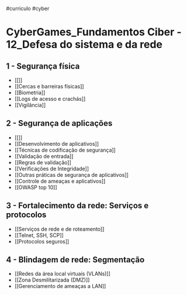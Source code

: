 #curriculo #cyber 

# CyberGames_Fundamentos Ciber - 12_Defesa do sistema e da rede

## 1 - Segurança física

- [[]]
- [[Cercas e barreiras físicas]]
- [[Biometria]]
- [[Logs de acesso e crachás]]
- [[Vigilância]]

## 2 - Segurança de aplicações

- [[]]
- [[Desenvolvimento de aplicativos]]
- [[Técnicas de codificação de segurança]]
- [[Validação de entrada]]
- [[Regras de validação]]
- [[Verificações de Integridade]]
- [[Outras práticas de segurança de aplicativos]]
- [[Controle de ameaças e aplicativos]]
- [[OWASP top 10]]

## 3 - Fortalecimento da rede: Serviços e protocolos

- [[Serviços de rede e de roteamento]]
- [[Telnet, SSH, SCP]]
- [[Protocolos seguros]]

## 4 - Blindagem de rede: Segmentação

- [[Redes da área local virtuais (VLANs)]]
- [[Zona Desmilitarizada (DMZ)]]
- [[Gerenciamento de ameaças a LAN]]